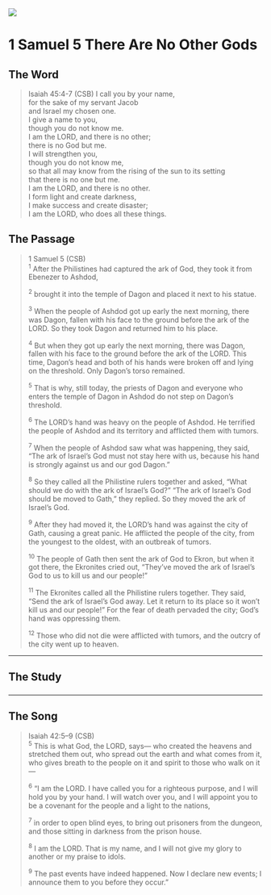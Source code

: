 <img class="intro-right" src="/images/art-david.jpg">

# 1 Samuel 5 There Are No Other Gods

## The Word

>Isaiah 45:4-7 (CSB) I call you by your name,  
>for the sake of my servant Jacob  
>and Israel my chosen one.  
>I give a name to you,  
>though you do not know me.  
>I am the LORD, and there is no other;  
><bgy>there is no God but me.</bgy>  
>I will strengthen you,  
>though you do not know me,  
>so that all may know from the rising of the sun to its setting  
>that there is no one but me.  
>I am the LORD, and there is no other.  
>I form light and create darkness,  
>I make success and create disaster;  
>I am the LORD, who does all these things.

## The Passage

>1 Samuel 5 (CSB)  
><sup>1</sup> After the Philistines had captured the ark of God, they took it from Ebenezer to Ashdod, 
>
><sup>2</sup> brought it into the temple of Dagon and placed it next to his statue. 
>
><sup>3</sup> When the people of Ashdod got up early the next morning, there was Dagon, fallen with his face to the ground before the ark of the LORD. So they took Dagon and returned him to his place. 
>
><sup>4</sup> But when they got up early the next morning, there was Dagon, fallen with his face to the ground before the ark of the LORD. This time, Dagon’s head and both of his hands were broken off and lying on the threshold. Only Dagon’s torso remained. 
>
><sup>5</sup> That is why, still today, the priests of Dagon and everyone who enters the temple of Dagon in Ashdod do not step on Dagon’s threshold. 
>
><sup>6</sup> The LORD’s hand was heavy on the people of Ashdod. He terrified the people of Ashdod and its territory and afflicted them with tumors. 
>
><sup>7</sup> When the people of Ashdod saw what was happening, they said, “The ark of Israel’s God must not stay here with us, because his hand is strongly against us and our god Dagon.” 
>
><sup>8</sup> So they called all the Philistine rulers together and asked, “What should we do with the ark of Israel’s God?” “The ark of Israel’s God should be moved to Gath,” they replied. So they moved the ark of Israel’s God. 
>
><sup>9</sup> After they had moved it, the LORD’s hand was against the city of Gath, causing a great panic. He afflicted the people of the city, from the youngest to the oldest, with an outbreak of tumors. 
>
><sup>10</sup> The people of Gath then sent the ark of God to Ekron, but when it got there, the Ekronites cried out, “They’ve moved the ark of Israel’s God to us to kill us and our people!” 
>
><sup>11</sup> The Ekronites called all the Philistine rulers together. They said, “Send the ark of Israel’s God away. Let it return to its place so it won’t kill us and our people!” For the fear of death pervaded the city; God’s hand was oppressing them. 
>
><sup>12</sup> Those who did not die were afflicted with tumors, and the outcry of the city went up to heaven.

---

## The Study

###

---

## The Song

>Isaiah 42:5–9 (CSB)  
><sup>5</sup> This is what God, the LORD, says— who created the heavens and stretched them out, who spread out the earth and what comes from it, who gives breath to the people on it and spirit to those who walk on it— 
>
><sup>6</sup> “I am the LORD. I have called you for a righteous purpose, and I will hold you by your hand. I will watch over you, and I will appoint you to be a covenant for the people and a light to the nations, 
>
><sup>7</sup> in order to open blind eyes, to bring out prisoners from the dungeon, and those sitting in darkness from the prison house. 
>
><sup>8</sup> I am the LORD. That is my name, and I will not give my glory to another or my praise to idols. 
>
><sup>9</sup> The past events have indeed happened. Now I declare new events; I announce them to you before they occur.”
